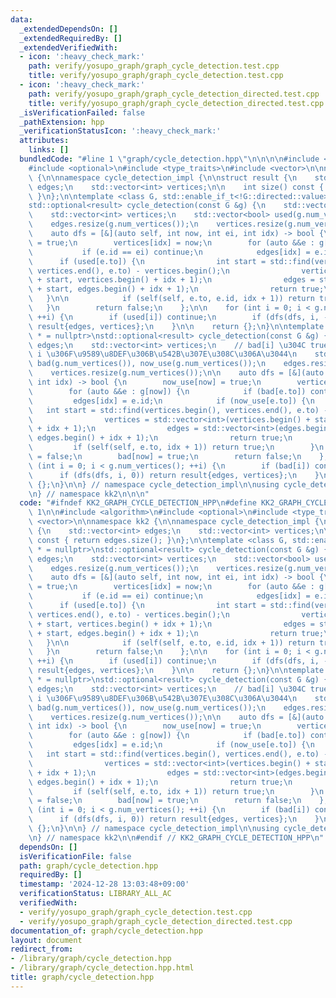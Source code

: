 ```yaml
---
data:
  _extendedDependsOn: []
  _extendedRequiredBy: []
  _extendedVerifiedWith:
  - icon: ':heavy_check_mark:'
    path: verify/yosupo_graph/graph_cycle_detection.test.cpp
    title: verify/yosupo_graph/graph_cycle_detection.test.cpp
  - icon: ':heavy_check_mark:'
    path: verify/yosupo_graph/graph_cycle_detection_directed.test.cpp
    title: verify/yosupo_graph/graph_cycle_detection_directed.test.cpp
  _isVerificationFailed: false
  _pathExtension: hpp
  _verificationStatusIcon: ':heavy_check_mark:'
  attributes:
    links: []
  bundledCode: "#line 1 \"graph/cycle_detection.hpp\"\n\n\n\n#include <algorithm>\n\
    #include <optional>\n#include <type_traits>\n#include <vector>\n\nnamespace kk2\
    \ {\n\nnamespace cycle_detection_impl {\n\nstruct result {\n    std::vector<int>\
    \ edges;\n    std::vector<int> vertices;\n\n    int size() const { return edges.size();\
    \ }\n};\n\ntemplate <class G, std::enable_if_t<!G::directed::value> * = nullptr>\n\
    std::optional<result> cycle_detection(const G &g) {\n    std::vector<int> edges;\n\
    \    std::vector<int> vertices;\n    std::vector<bool> used(g.num_vertices());\n\
    \    edges.resize(g.num_vertices());\n    vertices.resize(g.num_vertices());\n\
    \    auto dfs = [&](auto self, int now, int ei, int idx) -> bool {\n        used[now]\
    \ = true;\n        vertices[idx] = now;\n        for (auto &&e : g[now]) {\n \
    \           if (e.id == ei) continue;\n            edges[idx] = e.id;\n      \
    \      if (used[e.to]) {\n                int start = std::find(vertices.begin(),\
    \ vertices.end(), e.to) - vertices.begin();\n                vertices = std::vector<int>(vertices.begin()\
    \ + start, vertices.begin() + idx + 1);\n                edges = std::vector<int>(edges.begin()\
    \ + start, edges.begin() + idx + 1);\n                return true;\n         \
    \   }\n\n            if (self(self, e.to, e.id, idx + 1)) return true;\n     \
    \   }\n        return false;\n    };\n\n    for (int i = 0; i < g.num_vertices();\
    \ ++i) {\n        if (used[i]) continue;\n        if (dfs(dfs, i, -1, 0)) return\
    \ result{edges, vertices};\n    }\n\n    return {};\n}\n\ntemplate <class G, std::enable_if_t<G::directed::value>\
    \ * = nullptr>\nstd::optional<result> cycle_detection(const G &g) {\n    std::vector<int>\
    \ edges;\n    std::vector<int> vertices;\n    // bad[i] \u304C true \u306A\u3089\
    \ i \u306F\u9589\u8DEF\u306B\u542B\u307E\u308C\u306A\u3044\n    std::vector<bool>\
    \ bad(g.num_vertices()), now_use(g.num_vertices());\n    edges.resize(g.num_vertices());\n\
    \    vertices.resize(g.num_vertices());\n\n    auto dfs = [&](auto self, int now,\
    \ int idx) -> bool {\n        now_use[now] = true;\n        vertices[idx] = now;\n\
    \        for (auto &&e : g[now]) {\n            if (bad[e.to]) continue;\n   \
    \         edges[idx] = e.id;\n            if (now_use[e.to]) {\n             \
    \   int start = std::find(vertices.begin(), vertices.end(), e.to) - vertices.begin();\n\
    \                vertices = std::vector<int>(vertices.begin() + start, vertices.begin()\
    \ + idx + 1);\n                edges = std::vector<int>(edges.begin() + start,\
    \ edges.begin() + idx + 1);\n                return true;\n            }\n   \
    \         if (self(self, e.to, idx + 1)) return true;\n        }\n        now_use[now]\
    \ = false;\n        bad[now] = true;\n        return false;\n    };\n\n    for\
    \ (int i = 0; i < g.num_vertices(); ++i) {\n        if (bad[i]) continue;\n  \
    \      if (dfs(dfs, i, 0)) return result{edges, vertices};\n    }\n\n    return\
    \ {};\n}\n\n} // namespace cycle_detection_impl\n\nusing cycle_detection_impl::cycle_detection;\n\
    \n} // namespace kk2\n\n\n"
  code: "#ifndef KK2_GRAPH_CYCLE_DETECTION_HPP\n#define KK2_GRAPH_CYCLE_DETECTION_HPP\
    \ 1\n\n#include <algorithm>\n#include <optional>\n#include <type_traits>\n#include\
    \ <vector>\n\nnamespace kk2 {\n\nnamespace cycle_detection_impl {\n\nstruct result\
    \ {\n    std::vector<int> edges;\n    std::vector<int> vertices;\n\n    int size()\
    \ const { return edges.size(); }\n};\n\ntemplate <class G, std::enable_if_t<!G::directed::value>\
    \ * = nullptr>\nstd::optional<result> cycle_detection(const G &g) {\n    std::vector<int>\
    \ edges;\n    std::vector<int> vertices;\n    std::vector<bool> used(g.num_vertices());\n\
    \    edges.resize(g.num_vertices());\n    vertices.resize(g.num_vertices());\n\
    \    auto dfs = [&](auto self, int now, int ei, int idx) -> bool {\n        used[now]\
    \ = true;\n        vertices[idx] = now;\n        for (auto &&e : g[now]) {\n \
    \           if (e.id == ei) continue;\n            edges[idx] = e.id;\n      \
    \      if (used[e.to]) {\n                int start = std::find(vertices.begin(),\
    \ vertices.end(), e.to) - vertices.begin();\n                vertices = std::vector<int>(vertices.begin()\
    \ + start, vertices.begin() + idx + 1);\n                edges = std::vector<int>(edges.begin()\
    \ + start, edges.begin() + idx + 1);\n                return true;\n         \
    \   }\n\n            if (self(self, e.to, e.id, idx + 1)) return true;\n     \
    \   }\n        return false;\n    };\n\n    for (int i = 0; i < g.num_vertices();\
    \ ++i) {\n        if (used[i]) continue;\n        if (dfs(dfs, i, -1, 0)) return\
    \ result{edges, vertices};\n    }\n\n    return {};\n}\n\ntemplate <class G, std::enable_if_t<G::directed::value>\
    \ * = nullptr>\nstd::optional<result> cycle_detection(const G &g) {\n    std::vector<int>\
    \ edges;\n    std::vector<int> vertices;\n    // bad[i] \u304C true \u306A\u3089\
    \ i \u306F\u9589\u8DEF\u306B\u542B\u307E\u308C\u306A\u3044\n    std::vector<bool>\
    \ bad(g.num_vertices()), now_use(g.num_vertices());\n    edges.resize(g.num_vertices());\n\
    \    vertices.resize(g.num_vertices());\n\n    auto dfs = [&](auto self, int now,\
    \ int idx) -> bool {\n        now_use[now] = true;\n        vertices[idx] = now;\n\
    \        for (auto &&e : g[now]) {\n            if (bad[e.to]) continue;\n   \
    \         edges[idx] = e.id;\n            if (now_use[e.to]) {\n             \
    \   int start = std::find(vertices.begin(), vertices.end(), e.to) - vertices.begin();\n\
    \                vertices = std::vector<int>(vertices.begin() + start, vertices.begin()\
    \ + idx + 1);\n                edges = std::vector<int>(edges.begin() + start,\
    \ edges.begin() + idx + 1);\n                return true;\n            }\n   \
    \         if (self(self, e.to, idx + 1)) return true;\n        }\n        now_use[now]\
    \ = false;\n        bad[now] = true;\n        return false;\n    };\n\n    for\
    \ (int i = 0; i < g.num_vertices(); ++i) {\n        if (bad[i]) continue;\n  \
    \      if (dfs(dfs, i, 0)) return result{edges, vertices};\n    }\n\n    return\
    \ {};\n}\n\n} // namespace cycle_detection_impl\n\nusing cycle_detection_impl::cycle_detection;\n\
    \n} // namespace kk2\n\n#endif // KK2_GRAPH_CYCLE_DETECTION_HPP\n"
  dependsOn: []
  isVerificationFile: false
  path: graph/cycle_detection.hpp
  requiredBy: []
  timestamp: '2024-12-28 13:03:48+09:00'
  verificationStatus: LIBRARY_ALL_AC
  verifiedWith:
  - verify/yosupo_graph/graph_cycle_detection.test.cpp
  - verify/yosupo_graph/graph_cycle_detection_directed.test.cpp
documentation_of: graph/cycle_detection.hpp
layout: document
redirect_from:
- /library/graph/cycle_detection.hpp
- /library/graph/cycle_detection.hpp.html
title: graph/cycle_detection.hpp
---
```

